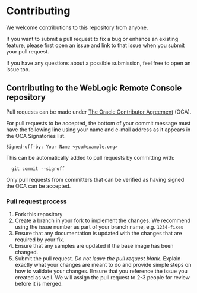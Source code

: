 # Contributing

We welcome contributions to this repository from anyone.

If you want to submit a pull request to fix a bug or enhance an existing
feature, please first open an issue and link to that issue when you
submit your pull request.

If you have any questions about a possible submission, feel free to open
an issue too.

## Contributing to the WebLogic Remote Console repository

Pull requests can be made under
[The Oracle Contributor Agreement](https://www.oracle.com/technetwork/community/oca-486395.html) (OCA).

For pull requests to be accepted, the bottom of your commit message must have
the following line using your name and e-mail address as it appears in the
OCA Signatories list.

```
Signed-off-by: Your Name <you@example.org>
```

This can be automatically added to pull requests by committing with:

```
  git commit --signoff
```

Only pull requests from committers that can be verified as having
signed the OCA can be accepted.

### Pull request process

1. Fork this repository
1. Create a branch in your fork to implement the changes. We recommend using
the issue number as part of your branch name, e.g. `1234-fixes`
1. Ensure that any documentation is updated with the changes that are required
by your fix.
1. Ensure that any samples are updated if the base image has been changed.
1. Submit the pull request. *Do not leave the pull request blank*. Explain exactly
what your changes are meant to do and provide simple steps on how to validate
your changes. Ensure that you reference the issue you created as well.
We will assign the pull request to 2-3 people for review before it is merged.
